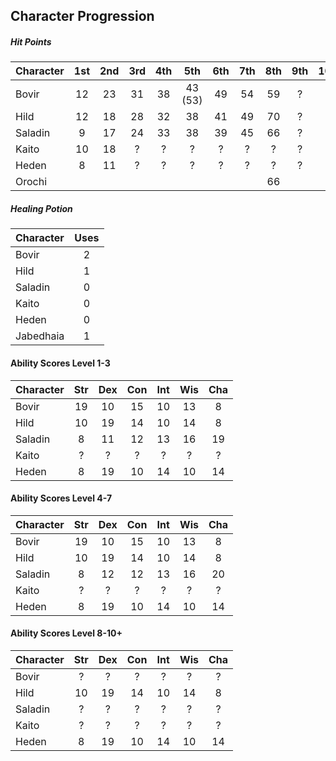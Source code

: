 ## Character Progression

##### Hit Points
| Character | 1st | 2nd | 3rd | 4th | 5th     | 6th | 7th | 8th | 9th | 10th |
|:----------|:---:|:---:|:---:|:---:|:-------:|:---:|:---:|:---:|:---:|:----:|
| Bovir     | 12  | 23  | 31  | 38  | 43 (53) | 49  | 54  | 59  | ?   | ?    |
| Hild      | 12  | 18  | 28  | 32  | 38      | 41  | 49  | 70  | ?   | ?    |
| Saladin   | 9   | 17  | 24  | 33  | 38      | 39  | 45  | 66  | ?   | ?    |
| Kaito     | 10  | 18  | ?   | ?   | ?       | ?   | ?   | ?   | ?   | ?    |
| Heden     | 8   | 11  | ?   | ?   | ?       | ?   | ?   | ?   | ?   | ?    |
| Orochi    |     |     |     |     |         |     |     | 66  |     |      |


##### Healing Potion
| Character | Uses |
|:----------|:----:|
| Bovir     | 2  |
| Hild      | 1  |
| Saladin   | 0  |
| Kaito     | 0  |
| Heden     | 0  |
| Jabedhaia | 1  |


#### Ability Scores Level 1-3
| Character | Str | Dex | Con | Int | Wis | Cha |
|:----------|:---:|:---:|:---:|:---:|:---:|:---:|
| Bovir     | 19  | 10  | 15  | 10  | 13  | 8   |
| Hild      | 10  | 19  | 14  | 10  | 14  | 8   |
| Saladin   | 8   | 11  | 12  | 13  | 16  | 19  |
| Kaito     | ?   | ?   | ?   | ?   | ?   | ?   |
| Heden     | 8   | 19  | 10  | 14  | 10  | 14  |


#### Ability Scores Level 4-7
| Character | Str | Dex | Con | Int | Wis | Cha |
|:----------|:---:|:---:|:---:|:---:|:---:|:---:|
| Bovir     | 19  | 10  | 15  | 10  | 13  | 8   |
| Hild      | 10  | 19  | 14  | 10  | 14  | 8   |
| Saladin   | 8   | 12  | 12  | 13  | 16  | 20  |
| Kaito     | ?   | ?   | ?   | ?   | ?   | ?   |
| Heden     | 8   | 19  | 10  | 14  | 10  | 14  |


#### Ability Scores Level 8-10+
| Character | Str | Dex | Con | Int | Wis | Cha |
|:----------|:---:|:---:|:---:|:---:|:---:|:---:|
| Bovir     | ?   | ?   | ?   | ?   | ?   | ?   |
| Hild      | 10  | 19  | 14  | 10  | 14  | 8   |
| Saladin   | ?   | ?   | ?   | ?   | ?   | ?   |
| Kaito     | ?   | ?   | ?   | ?   | ?   | ?   |
| Heden     | 8   | 19  | 10  | 14  | 10  | 14  |